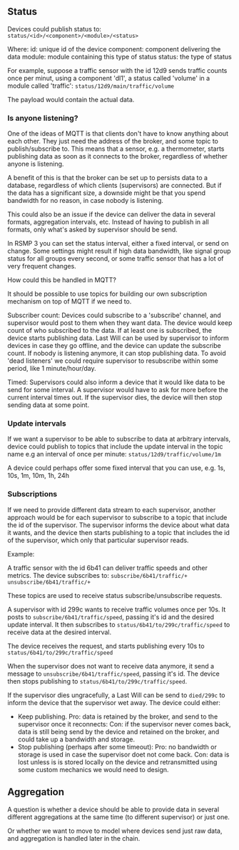 ## Status
Devices could publish status to:
`status/<id>/<component>/<module>/<status>`

Where:
id: unique id of the device
component: component delivering the data
module: module containing this type of status
status: the type of status

For example, suppose a traffic sensor with the id 12d9 sends traffic counts once per minut, using a component 'dl1', a status called 'volume' in a module called 'traffic':
`status/12d9/main/traffic/volume`

The payload would contain the actual data.

### Is anyone listening?
One of the ideas of MQTT is that clients don't have to know anything about each other. They just need the address of the broker, and some topic to publish/subscribe to. This means that a sensor, e.g. a thermometer, starts publishing data as soon as it connects to the broker, regardless of whether anyone is listening.

A benefit of this is that the broker can be set up to persists data to a database, regardless of which clients (supervisors) are connected.
But if the data has a significant size, a downside might be that you spend bandwidth for no reason, in case nobody is listening.

This could also be an issue if the device can deliver the data in several formats, aggregation intervals, etc. Instead of having to publish in all formats, only what's asked by supervisor should be send.

In RSMP 3 you can set the status interval, either a fixed interval, or send on change. Some settings might result if high data bandwidth, like signal group status for all groups every second, or some traffic sensor that has a lot of very frequent changes.

How could this be handled in MQTT?

It should be possible to use topics for building our own subscription mechanism on top of MQTT if we need to.

Subscriber count: Devices could subscribe to a 'subscribe' channel, and supervisor would post to them when they want data.
The device would keep count of who subscribed to the data. If at least one is subscribed, the device starts publishing data. Last Will can be used by supervisor to inform devices in case they go offline, and the device can update the subscribe count. If nobody is listening anymore, it can stop publishing data. To avoid 'dead listeners' we could require supervisor to resubscribe within some period, like 1 minute/hour/day.

Timed: Supervisors could also inform a device that it would like data to be send for some interval. A supervisor would have to ask for more before the current interval times out. If the supervisor dies, the device will then stop sending data at some point.

### Update intervals
If we want a supervisor to be able to subscribe to data at arbitrary intervals, device could publish to topics that include the update interval in the topic name e.g an interval of once per minute:
`status/12d9/traffic/volume/1m`

A device could perhaps offer some fixed interval that you can use, e.g. 1s, 10s, 1m, 10m,  1h, 24h

### Subscriptions
If we need to provide different data stream to each supervisor, another approach would be for each supervisor to subscribe to a topic that include the id of the supervisor. The supervisor informs the device about what data it wants, and the device then starts publishing to a topic that includes the id of the supervisor, which only that particular supervisor reads.

Example:

A traffic sensor with the id 6b41 can deliver traffic speeds and other metrics. The device subscribes to:
`subscribe/6b41/traffic/+`
`unsubscribe/6b41/traffic/+`

These topics are used to receive status subscribe/unsubscribe requests.

A supervisor with id 299c wants to receive traffic volumes once per 10s.
It posts to `subscribe/6b41/traffic/speed`, passing it's id and the desired update interval.
It then subscribes to `status/6b41/to/299c/traffic/speed` to receive data at the desired interval.

The device receives the request, and starts publishing every 10s to `status/6b41/to/299c/traffic/speed`

When the supervisor does not want to receive data anymore, it send a message to `unsubscribe/6b41/traffic/speed`, passing it's id. The device then stops publishing to `status/6b41/to/299c/traffic/speed`.

If the supervisor dies ungracefully, a Last Will can be send to `died/299c` to inform the device that the supervisor wet away.
The device could either:
- Keep publishing. Pro: data is retained by the broker, and send to the supervisor once it reconnects: Con: if the supervisor never comes back, data is still being send by the device and retained on the broker, and could take up a bandwidth and storage.
- Stop publishing (perhaps after some timeout): Pro: no bandwidth or storage is used in case the supervisor doet not come back. Con: data is lost unless is is stored locally on the device and retransmitted using some custom mechanics we would need to design.


## Aggregation
A question is whether a device should be able to provide data in several different aggregations at the same time (to different supervisor) or just one.

Or whether we want to move to model where devices send just raw data, and aggregation is handled later in the chain.